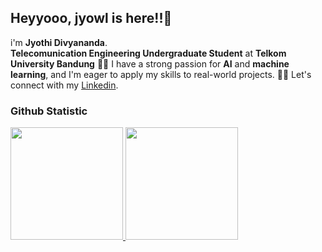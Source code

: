 ## Heyyooo, jyowl is here!!🙌

i'm **Jyothi Divyananda**.<br>
**Telecomunication Engineering Undergraduate Student** at **Telkom University Bandung** 📡📡
I have a strong passion for **AI** and **machine learning**, and I'm eager to apply my skills to real-world projects. 🚀🚀
Let's connect with my [Linkedin](www.linkedin.com/in/jyothidivya).

### Github Statistic
<p align="left">
<a href="https://github.com/penuliscode">
  <img height="180em" src="https://github-readme-stats-eight-theta.vercel.app/api?username=penuliscode&show_icons=true&theme=algolia&include_all_commits=true&count_private=true"/>
  <img height="180em" src="https://github-readme-stats-eight-theta.vercel.app/api/top-langs/?username=penuliscode&layout=compact&layout=compact&theme=algolia"/>
</a>
</p>
